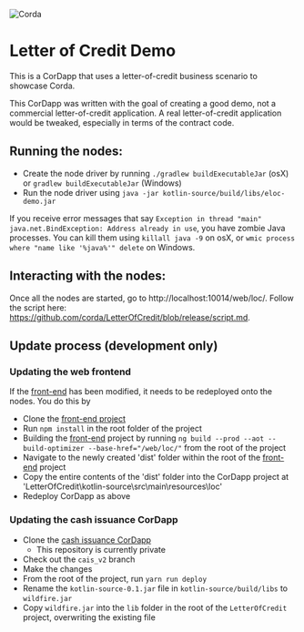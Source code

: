 ![Corda](https://www.corda.net/wp-content/uploads/2016/11/fg005_corda_b.png)

# Letter of Credit Demo

This is a CorDapp that uses a letter-of-credit business scenario to showcase Corda.

This CorDapp was written with the goal of creating a good demo, not a commercial letter-of-credit application. A real 
letter-of-credit application would be tweaked, especially in terms of the contract code.

## Running the nodes:

* Create the node driver by running `./gradlew buildExecutableJar` (osX) or `gradlew buildExecutableJar` (Windows)
* Run the node driver using `java -jar kotlin-source/build/libs/eloc-demo.jar`

If you receive error messages that say `Exception in thread "main" java.net.BindException: Address already in use`, you have zombie Java processes. You can kill them using `killall java -9` on osX, or `wmic process where "name like '%java%'" delete` on Windows.

## Interacting with the nodes:

Once all the nodes are started, go to http://localhost:10014/web/loc/. Follow the script here: 
https://github.com/corda/LetterOfCredit/blob/release/script.md.

## Update process (development only)

### Updating the web frontend

If the [front-end](https://github.com/corda/LetterOfCreditWeb) has been modified, it needs to be redeployed onto the nodes. You do this by

* Clone the [front-end project](https://github.com/corda/LetterOfCreditWeb)
* Run `npm install` in the root folder of the project
* Building the [front-end](https://github.com/corda/LetterOfCreditWeb) project by running `ng build --prod --aot --build-optimizer --base-href="/web/loc/"` from the root of the project
* Navigate to the newly created 'dist' folder within the root of the [front-end](https://github.com/corda/LetterOfCreditWeb) project
* Copy the entire contents of the 'dist' folder into the CorDapp project at 'LetterOfCredit\kotlin-source\src\main\resources\loc'
* Redeploy CorDapp as above

### Updating the cash issuance CorDapp

* Clone the [cash issuance CorDapp](https://bitbucket.org/R3-CEV/wildfire)
  * This repository is currently private
* Check out the `cais_v2` branch
* Make the changes
* From the root of the project, run `yarn run deploy`
* Rename the `kotlin-source-0.1.jar` file in `kotlin-source/build/libs` to `wildfire.jar`
* Copy `wildfire.jar` into the `lib` folder in the root of the `LetterOfCredit` project, overwriting the existing file

